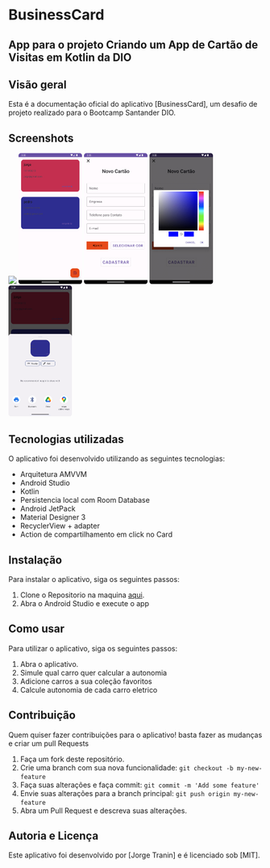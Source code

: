 # BusinessCard

## App para o projeto Criando um App de Cartão de Visitas em Kotlin da DIO

## Visão geral

Esta é a documentação oficial do aplicativo [BusinessCard], um desafio de projeto realizado para o
Bootcamp Santander DIO.

## Screenshots

<img src="/" width=25%>
<img src="/screeshots/Screenshot_Main.png" width=25%>   <img src="/screeshots/Screenshot_cadastro.png" width=25%>   <img src="/screeshots/Screenshot_tela_cadastro_pick_color.png" width=25%> <img src="/screeshots/Screenshot_compartilhar_card.png" width=25%>

## Tecnologias utilizadas

O aplicativo foi desenvolvido utilizando as seguintes tecnologias:

- Arquitetura AMVVM
- Android Studio
- Kotlin
- Persistencia local com Room Database
- Android JetPack
- Material Designer 3
- RecyclerView + adapter
- Action de compartilhamento em click no Card

## Instalação

Para instalar o aplicativo, siga os seguintes passos:

1. Clone o Repositorio na maquina [aqui](https://github.com/JorgeTranin/EletriCarApp_DIO.ME.git).
2. Abra o Android Studio e execute o app

## Como usar

Para utilizar o aplicativo, siga os seguintes passos:

1. Abra o aplicativo.
2. Simule qual carro quer calcular a autonomia
3. Adicione carros a sua coleção favoritos
4. Calcule autonomia de cada carro eletrico

## Contribuição

Quem quiser fazer contribuições para o aplicativo! basta fazer as mudanças e criar um pull Requests

1. Faça um fork deste repositório.
2. Crie uma branch com sua nova funcionalidade: `git checkout -b my-new-feature`
3. Faça suas alterações e faça commit: `git commit -m 'Add some feature'`
4. Envie suas alterações para a branch principal: `git push origin my-new-feature`
5. Abra um Pull Request e descreva suas alterações.

## Autoria e Licença

Este aplicativo foi desenvolvido por [Jorge Tranin] e é licenciado sob [MIT].
